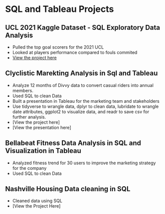 # **SQL and Tableau Projects**
## UCL 2021 Kaggle Dataset - SQL Exploratory Data Analysis 
- Pulled the top goal scorers for the 2021 UCL 
- Looked at players performance compared to fouls commited
- [View the project here](https://github.com/cdauksas/PortfolioProjects/blob/main/UCL%20Query%20questions.sql)


##  Clyclistic Marekting Analysis in Sql and Tableau  
- Analyze 12 months of Divvy data to convert casual riders into annual members.
- Used SQL to clean Data
- Built a presentation in Tableau for the marketing team and stakeholders
- Use tidyverse to wrangle data, dplyr to clean data, lubridate to wrangle date attributes, ggplot2 to visualize data, and readr to save csv for further analysis.
- [View the project here]
- [View the presentation here]


##  Bellabeat Fitness Data Analysis in SQL and Visualization in Tableau 
- Analyzed fitness trend for 30 users to improve the marketing strategy for the company
- Used SQL to clean Data



##  Nashville Housing Data cleaning in SQL 
- Cleaned data using SQL
- [View the Project Here]
